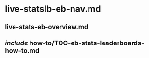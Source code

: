 # live-statslb-eb-nav.md

## live-stats-eb-overview.md

## _include_ how-to/TOC-eb-stats-leaderboards-how-to.md
